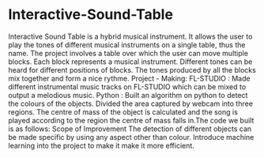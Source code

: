 # Interactive-Sound-Table
Interactive Sound Table is a hybrid musical instrument. It allows the user to play the tones of different musical instruments  on a single table, thus the name. The project involves a table over which the user can move multiple blocks. Each block represents a musical instrument. Different tones can be heard for different positions of blocks. The tones produced by all the blocks mix together and form a nice rythme.
Project - Making:
FL-STUDIO : Made different instrumental music tracks on FL-STUDIO which can be mixed to output a melodious music. 
Python : Built an algorithm on python to detect the colours of the objects. Divided the area captured by webcam into three regions. The centre of mass of the object is calculated and the song is played according to the region the centre of mass falls in.The code we built is as follows:
Scope of Improvement
The detection of different objects can be made specific by using any aspect other than colour.
Introduce machine learning into the project to make it make it more efficient.


